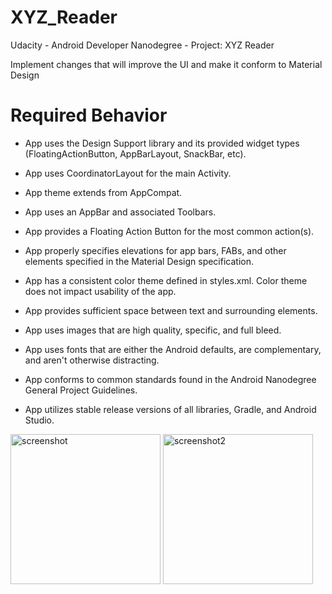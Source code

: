 # XYZ_Reader 

Udacity - Android Developer Nanodegree - Project: XYZ Reader

Implement changes that will improve the UI and make it conform to Material Design

# Required Behavior
- App uses the Design Support library and its provided widget types (FloatingActionButton, AppBarLayout, SnackBar, etc).

- App uses CoordinatorLayout for the main Activity.

- App theme extends from AppCompat.

- App uses an AppBar and associated Toolbars.

- App provides a Floating Action Button for the most common action(s).

- App properly specifies elevations for app bars, FABs, and other elements specified in the Material Design specification.

- App has a consistent color theme defined in styles.xml. Color theme does not impact usability of the app.

- App provides sufficient space between text and surrounding elements.

- App uses images that are high quality, specific, and full bleed.

- App uses fonts that are either the Android defaults, are complementary, and aren't otherwise distracting.

- App conforms to common standards found in the Android Nanodegree General Project Guidelines.

- App utilizes stable release versions of all libraries, Gradle, and Android Studio.
<p float="left">
<img raw="true" width="240" alt="screenshot" src="https://github.com/aencg/.github/blob/master/xyz_images/Screenshot_1.png?raw=true"> 
<img raw="true"  width="240"  alt="screenshot2" src="https://github.com/aencg/.github/blob/master/xyz_images/Screenshot_2.png?raw=true"> 
 </p>
 
